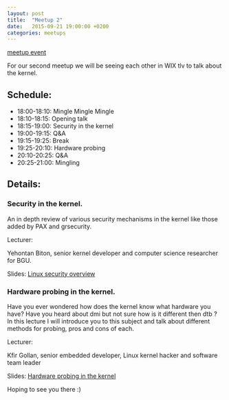 ```yaml
---
layout: post
title:  "Meetup 2"
date:   2015-09-21 19:00:00 +0200
categories: meetups
---
```

[meetup event](https://www.meetup.com/Tel-Aviv-Yafo-Linux-Kernel-Meetup/events/224924610/)

For our second meetup we will be seeing each other in WIX tlv to talk about the kernel.

## Schedule: 
* 18:00-18:10: Mingle Mingle Mingle 
* 18:10-18:15: Opening talk 
* 18:15-19:00: Security in the kernel 
* 19:00-19:15: Q&A 
* 19:15-19:25: Break 
* 19:25-20:10: Hardware probing 
* 20:10-20:25: Q&A 
* 20:25-21:00: Mingling

## Details: 

### Security in the kernel. 

An in depth review of various security mechanisms in the kernel like those added by PAX and grsecurity. 

Lecturer: 

Yehontan Biton, senior kernel developer and computer science researcher for BGU.

Slides: [Linux security overview](https://www.slideshare.net/kerneltlv/linux-security-overview)

### Hardware probing in the kernel. 

Have you ever wondered how does the kernel know what hardware you have? Have you heard about dmi but not sure how is it different then dtb ? 
In this lecture I will introduce you to this subject and talk about different methods for probing, pros and cons of each. 

Lecturer: 

Kfir Gollan, senior embedded developer, Linux kernel hacker and software team leader

Slides: [Hardware probing in the kernel](https://www.slideshare.net/kerneltlv/hardware-probing-in-the-linux-kernel)

Hoping to see you there :)
